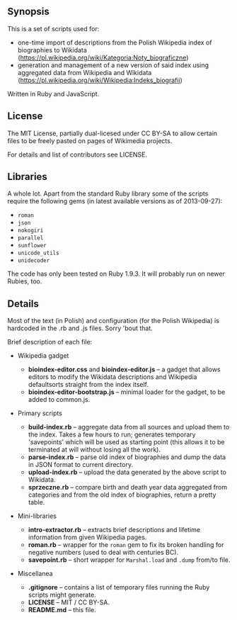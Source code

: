 ## Synopsis

This is a set of scripts used for:
* one-time import of descriptions from the Polish Wikipedia index of biographies to Wikidata
  (https://pl.wikipedia.org/wiki/Kategoria:Noty_biograficzne)
* generation and management of a new version of said index using aggregated data from Wikipedia and
  Wikidata (https://pl.wikipedia.org/wiki/Wikipedia:Indeks_biografii)

Written in Ruby and JavaScript.

## License

The MIT License, partially dual-licesed under CC BY-SA to allow certain files to be freely pasted on
pages of Wikimedia projects.

For details and list of contributors see LICENSE.

## Libraries

A whole lot. Apart from the standard Ruby library some of the scripts require the following gems (in
latest available versions as of 2013-09-27):

* `roman`
* `json`
* `nokogiri`
* `parallel`
* `sunflower`
* `unicode_utils`
* `unidecoder`

The code has only been tested on Ruby 1.9.3. It will probably run on newer Rubies, too.

## Details

Most of the text (in Polish) and configuration (for the Polish Wikipedia) is hardcoded in the .rb
and .js files. Sorry 'bout that.

Brief description of each file:

* Wikipedia gadget
    * **bioindex-editor.css** and **bioindex-editor.js** – a gadget that allows editors to modify
      the Wikidata descriptions and Wikipedia defaultsorts straight from the index itself.
    * **bioindex-editor-bootstrap.js** – minimal loader for the gadget, to be added to common.js.

* Primary scripts
    * **build-index.rb** – aggregate data from all sources and upload them to the index. Takes a few
      hours to run; generates temporary 'savepoints' which will be used as starting point (this
      allows it to be terminated at will without losing all the work).
    * **parse-index.rb** – parse old index of biographies and dump the data in JSON format to
      current directory.
    * **upload-index.rb** – upload the data generated by the above script to Wikidata.
    * **sprzeczne.rb** – compare birth and death year data aggregated from categories and from the
      old index of biographies, return a pretty table.

* Mini-libraries
    * **intro-extractor.rb** – extracts brief descriptions and lifetime information from given
      Wikipedia pages.
    * **roman.rb** – wrapper for the `roman` gem to fix its broken handling for negative numbers
      (used to deal with centuries BC).
    * **savepoint.rb** – short wrapper for `Marshal.load` and `.dump` from/to file.

* Miscellanea
    * **.gitignore** – contains a list of temporary files running the Ruby scripts might generate.
    * **LICENSE** – MIT / CC BY-SA.
    * **README.md** – this file.
